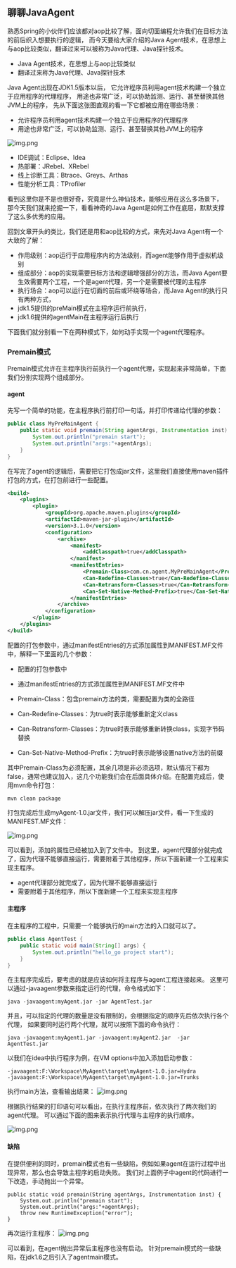 ## 聊聊JavaAgent

熟悉Spring的小伙伴们应该都对aop比较了解，面向切面编程允许我们在目标方法的前后织入想要执行的逻辑，
而今天要给大家介绍的Java Agent技术，在思想上与aop比较类似，翻译过来可以被称为Java代理、Java探针技术。
- Java Agent技术，在思想上与aop比较类似
- 翻译过来称为Java代理、Java探针技术

Java Agent出现在JDK1.5版本以后，
它允许程序员利用agent技术构建一个独立于应用程序的代理程序，
用途也非常广泛，可以协助监测、运行、甚至替换其他JVM上的程序，
先从下面这张图直观的看一下它都被应用在哪些场景：
- 允许程序员利用agent技术构建一个独立于应用程序的代理程序
- 用途也非常广泛，可以协助监测、运行、甚至替换其他JVM上的程序

![img.png](imgs/java_agent_scene.png)

- IDE调试：Eclipse、Idea
- 热部署：JRebel、XRebel
- 线上诊断工具：Btrace、Greys、Arthas
- 性能分析工具：TProfiler

看到这里你是不是也很好奇，究竟是什么神仙技术，能够应用在这么多场景下，
那今天我们就来挖掘一下，看看神奇的Java Agent是如何工作在底层，默默支撑了这么多优秀的应用。

回到文章开头的类比，我们还是用和aop比较的方式，来先对Java Agent有一个大致的了解：
- 作用级别：aop运行于应用程序内的方法级别，而agent能够作用于虚拟机级别
- 组成部分：aop的实现需要目标方法和逻辑增强部分的方法，而Java Agent要生效需要两个工程，一个是agent代理，另一个是需要被代理的主程序
- 执行场合：aop可以运行在切面的前后或环绕等场合，而Java Agent的执行只有两种方式，
- jdk1.5提供的preMain模式在主程序运行前执行，
- jdk1.6提供的agentMain在主程序运行后执行

下面我们就分别看一下在两种模式下，如何动手实现一个agent代理程序。

### Premain模式
Premain模式允许在主程序执行前执行一个agent代理，实现起来非常简单，下面我们分别实现两个组成部分。

#### agent
先写一个简单的功能，在主程序执行前打印一句话，并打印传递给代理的参数：
```java
public class MyPreMainAgent {
    public static void premain(String agentArgs, Instrumentation inst) {
        System.out.println("premain start");
        System.out.println("args:"+agentArgs);
    }
}
```

在写完了agent的逻辑后，需要把它打包成jar文件，这里我们直接使用maven插件打包的方式，在打包前进行一些配置。
```xml
<build>
    <plugins>
        <plugin>
            <groupId>org.apache.maven.plugins</groupId>
            <artifactId>maven-jar-plugin</artifactId>
            <version>3.1.0</version>
            <configuration>
                <archive>
                    <manifest>
                        <addClasspath>true</addClasspath>
                    </manifest>
                    <manifestEntries>
                        <Premain-Class>com.cn.agent.MyPreMainAgent</Premain-Class>                            
                        <Can-Redefine-Classes>true</Can-Redefine-Classes>
                        <Can-Retransform-Classes>true</Can-Retransform-Classes>
                        <Can-Set-Native-Method-Prefix>true</Can-Set-Native-Method-Prefix>
                    </manifestEntries>
                </archive>
            </configuration>
        </plugin>
    </plugins>
</build>
```
配置的打包参数中，通过manifestEntries的方式添加属性到MANIFEST.MF文件中，解释一下里面的几个参数：

- 配置的打包参数中
- 通过manifestEntries的方式添加属性到MANIFEST.MF文件中

- Premain-Class：包含premain方法的类，需要配置为类的全路径
- Can-Redefine-Classes：为true时表示能够重新定义class
- Can-Retransform-Classes：为true时表示能够重新转换class，实现字节码替换
- Can-Set-Native-Method-Prefix：为true时表示能够设置native方法的前缀

其中Premain-Class为必须配置，其余几项是非必须选项，默认情况下都为false，通常也建议加入，这几个功能我们会在后面具体介绍。在配置完成后，使用mvn命令打包：
```
mvn clean package
```

打包完成后生成myAgent-1.0.jar文件，我们可以解压jar文件，看一下生成的MANIFEST.MF文件：

![img.png](imgs/javaagent_manifest.png)

可以看到，添加的属性已经被加入到了文件中。
到这里，agent代理部分就完成了，因为代理不能够直接运行，需要附着于其他程序，所以下面新建一个工程来实现主程序。

- agent代理部分就完成了，因为代理不能够直接运行
- 需要附着于其他程序，所以下面新建一个工程来实现主程序

#### 主程序
在主程序的工程中，只需要一个能够执行的main方法的入口就可以了。
```java
public class AgentTest {
    public static void main(String[] args) {
        System.out.println("hello_go project start");
    }
}
```

在主程序完成后，要考虑的就是应该如何将主程序与agent工程连接起来。
这里可以通过-javaagent参数来指定运行的代理，命令格式如下：
```
java -javaagent:myAgent.jar -jar AgentTest.jar
```

并且，可以指定的代理的数量是没有限制的，会根据指定的顺序先后依次执行各个代理，
如果要同时运行两个代理，就可以按照下面的命令执行：
```
java -javaagent:myAgent1.jar -javaagent:myAgent2.jar  -jar AgentTest.jar
```

以我们在idea中执行程序为例，在VM options中加入添加启动参数：
```
-javaagent:F:\Workspace\MyAgent\target\myAgent-1.0.jar=Hydra
-javaagent:F:\Workspace\MyAgent\target\myAgent-1.0.jar=Trunks
```

执行main方法，查看输出结果：
![img.png](imgs/pre_main_exec_res.png)

根据执行结果的打印语句可以看出，在执行主程序前，依次执行了两次我们的agent代理。
可以通过下面的图来表示执行代理与主程序的执行顺序。

![img.png](imgs/pre_main_exec_procedure.png)

#### 缺陷
在提供便利的同时，premain模式也有一些缺陷，例如如果agent在运行过程中出现异常，那么也会导致主程序的启动失败。
我们对上面例子中agent的代码进行一下改造，手动抛出一个异常。
```
public static void premain(String agentArgs, Instrumentation inst) {
    System.out.println("premain start");
    System.out.println("args:"+agentArgs);
    throw new RuntimeException("error");
}
```
再次运行主程序：
![img.png](imgs/premain_exception_res.png)

可以看到，在agent抛出异常后主程序也没有启动。
针对premain模式的一些缺陷，在jdk1.6之后引入了agentmain模式。
































